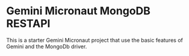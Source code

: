 # Gemini Micronaut MongoDB RESTAPI

This is a starter Gemini Micronaut project that use the basic features of Gemini and the
MongoDb driver.
